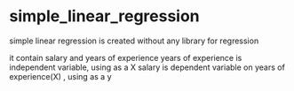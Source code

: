 # simple_linear_regression
simple linear regression is created without any library for regression

it contain salary and years of experience
years of experience is independent variable, using as a X
salary is dependent variable on years of experience(X) , using as a y
